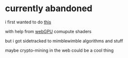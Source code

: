 # currently abandoned

i first wanted to do [this](https://youtu.be/X-iSQQgOd1A?t=926)

with help from [webGPU](https://developers.google.com/web/updates/2019/08/get-started-with-gpu-compute-on-the-web) comupute shaders

but i got sidetracked to mimblewimble algorithms and stuff

maybe crypto-mining in the web could be a cool thing

